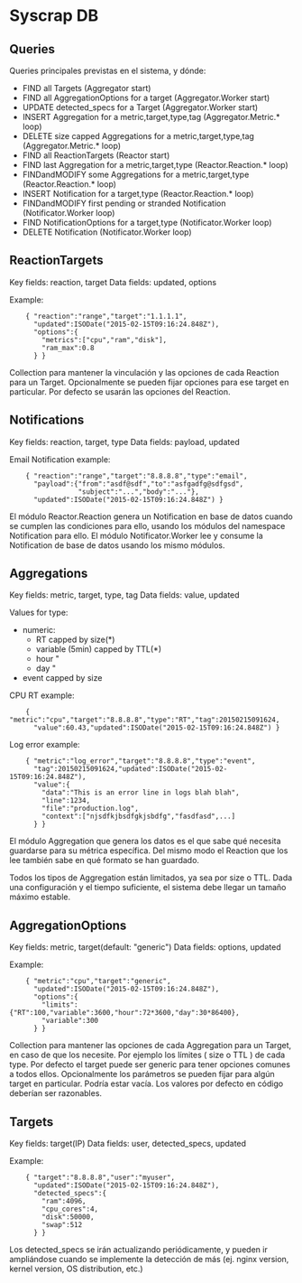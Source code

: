# Syscrap DB

## Queries


Queries principales previstas en el sistema, y dónde:


* FIND all Targets (Aggregator start)
* FIND all AggregationOptions for a target (Aggregator.Worker start)
* UPDATE detected_specs for a Target (Aggregator.Worker start)
* INSERT Aggregation for a metric,target,type,tag (Aggregator.Metric.* loop)
* DELETE size capped Aggregations for a metric,target,type,tag
(Aggregator.Metric.* loop)
* FIND all ReactionTargets (Reactor start)
* FIND last Aggregation for a metric,target,type (Reactor.Reaction.* loop)
* FINDandMODIFY some Aggregations for a metric,target,type (Reactor.Reaction.*
loop)
* INSERT Notification for a target,type (Reactor.Reaction.* loop)
* FINDandMODIFY first pending or stranded Notification (Notificator.Worker loop)
* FIND NotificationOptions for a target,type (Notificator.Worker loop)
* DELETE Notification (Notificator.Worker loop)


## ReactionTargets


Key fields:  reaction, target
Data fields:  updated, options


Example:
```
    { "reaction":"range","target":"1.1.1.1",
      "updated":ISODate("2015-02-15T09:16:24.848Z"),
      "options":{
        "metrics":["cpu","ram","disk"],
        "ram_max":0.8
      } }
```

Collection para mantener la vinculación y las opciones de cada Reaction para un
Target. Opcionalmente se pueden fijar opciones para ese target en particular.
Por defecto se usarán las opciones del Reaction.


## Notifications

Key fields:    reaction, target, type
Data fields:    payload, updated


Email Notification example:
```
    { "reaction":"range","target":"8.8.8.8","type":"email",
      "payload":{"from":"asdf@sdf","to":"asfgadfg@sdfgsd",
                 "subject":"...","body":"..."},
      "updated":ISODate("2015-02-15T09:16:24.848Z") }
```

El módulo Reactor.Reaction genera un Notification en base de datos cuando se cumplen las condiciones para ello, usando los módulos del namespace Notification para ello. El módulo Notificator.Worker lee y consume la Notification de base de datos usando los mismo módulos.


## Aggregations


Key fields:    metric, target, type, tag
Data fields:    value, updated


Values for type:
* numeric:
  * RT                        capped by size(*)
  * variable (5min)          capped by TTL(*)
  * hour                        "
  * day                        "
* event                                capped by size



CPU RT example:
```
    { "metric":"cpu","target":"8.8.8.8","type":"RT","tag":20150215091624,
      "value":60.43,"updated":ISODate("2015-02-15T09:16:24.848Z") }
```

Log error example:
```
    { "metric":"log_error","target":"8.8.8.8","type":"event",
      "tag":20150215091624,"updated":ISODate("2015-02-15T09:16:24.848Z"),
      "value":{
        "data":"This is an error line in logs blah blah",
        "line":1234,
        "file":"production.log",
        "context":["njsdfkjbsdfgkjsbdfg","fasdfasd",...]
      } }
```

El módulo Aggregation que genera los datos es el que sabe qué necesita guardarse
para su métrica específica. Del mismo modo el Reaction que los lee también sabe
en qué formato se han guardado.


Todos los tipos de Aggregation están limitados, ya sea por size o TTL. Dada una
configuración y el tiempo suficiente, el sistema debe llegar un tamaño máximo
estable.


## AggregationOptions


Key fields:    metric, target(default: "generic")
Data fields:    options, updated


Example:
```
    { "metric":"cpu","target":"generic",
      "updated":ISODate("2015-02-15T09:16:24.848Z"),
      "options":{
        "limits":{"RT":100,"variable":3600,"hour":72*3600,"day":30*86400},
        "variable":300
      } }
```

Collection para mantener las opciones de cada Aggregation para un Target, en
caso de que los necesite. Por ejemplo los límites ( size o TTL ) de cada type.
Por defecto el target puede ser generic para tener opciones comunes a todos
ellos. Opcionalmente los parámetros se pueden fijar para algún target en
particular. Podría estar vacía. Los valores por defecto en código deberían ser
razonables.


## Targets


Key fields:   target(IP)
Data fields:    user, detected_specs, updated


Example:
```
    { "target":"8.8.8.8","user":"myuser",
      "updated":ISODate("2015-02-15T09:16:24.848Z"),
      "detected_specs":{
        "ram":4096,
        "cpu_cores":4,
        "disk":50000,
        "swap":512
      } }
```

Los detected_specs se irán actualizando periódicamente, y pueden ir ampliándose
cuando se implemente la detección de más (ej. nginx version, kernel version, OS
distribution, etc.)
